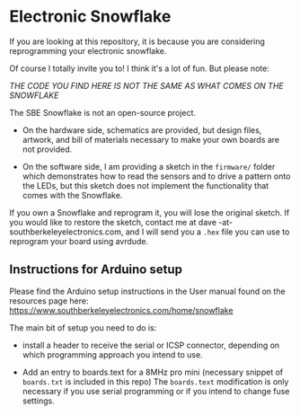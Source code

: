 
# Electronic Snowflake

If you are looking at this repository, it is because you are considering
reprogramming your electronic snowflake.

Of course I totally invite you to! I think it's a lot of fun. But please
note:

 *THE CODE YOU FIND HERE IS NOT THE SAME AS WHAT COMES ON THE SNOWFLAKE*

The SBE Snowflake is not an open-source project.

* On the hardware side, schematics are provided, but design files,
  artwork, and bill of materials necessary to make your own boards
  are not provided.

* On the software side, I am providing a sketch in the `firmware/`
  folder which demonstrates how to read the sensors and to drive a
  pattern onto the LEDs, but this sketch does not implement the
  functionality that comes with the Snowflake.


If you own a Snowflake and reprogram it, you will lose the original
sketch. If you would like to restore the sketch, contact me at 
dave -at- southberkeleyelectronics.com, and I will send you a 
`.hex` file you can use to reprogram your board using avrdude.

## Instructions for Arduino setup

Please find the Arduino setup instructions in
the User manual found on the resources page here:
https://www.southberkeleyelectronics.com/home/snowflake

The main bit of setup you need to do is:

* install a header to receive the serial or ICSP connector, depending on which 
  programming approach you intend to use.

* Add an entry to boards.text for a 8MHz pro mini (necessary snippet
  of `boards.txt` is included in this repo) The `boards.text` modification
  is only necessary if you use serial programming or if you intend to
  change fuse settings.


